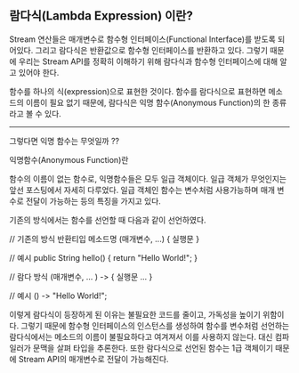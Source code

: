 <h2>람다식(Lambda Expression) 이란?</h2>

Stream 연산들은 매개변수로 함수형 인터페이스(Functional Interface)를 받도록 되어있다. 
그리고 람다식은 반환값으로 함수형 인터페이스를 반환하고 있다. 그렇기 때문에 우리는 Stream API를 정확히 이해하기 위해 람다식과 함수형 인터페이스에 대해 알고 있어야 한다.

함수를 하나의 식(expression)으로 표현한 것이다. 함수를 람다식으로 표현하면 메소드의 이름이 필요 없기 때문에, 람다식은 익명 함수(Anonymous Function)의 한 종류라고 볼 수 있다.

---

그렇다면 익명 함수는 무엇일까 ?? 

익명함수(Anonymous Function)란 

함수의 이름이 없는 함수로, 익명함수들은 모두 일급 객체이다. 일급 객체가 무엇인지는 앞선 포스팅에서 자세히 다루었다. 일급 객체인 함수는 변수처럼 사용가능하며 매개 변수로 전달이 가능하는 등의 특징을 가지고 있다.

기존의 방식에서는 함수를 선언할 때 다음과 같이 선언하였다.


// 기존의 방식
반환티입 메소드명 (매개변수, ...) {
	실행문
}

// 예시
public String hello() {
    return "Hello World!";
}


// 람다 방식
(매개변수, ... ) -> { 실행문 ... }

// 예시
() -> "Hello World!";

이렇게 람다식이 등장하게 된 이유는 불필요한 코드를 줄이고, 가독성을 높이기 위함이다. 그렇기 때문에 함수형 인터페이스의 인스턴스를 생성하여 함수를 변수처럼 선언하는 람다식에서는 메소드의 이름이 불필요하다고 여겨져서 이를 사용하지 않는다. 대신 컴파일러가 문맥을 살펴 타입을 추론한다. 
또한 람다식으로 선언된 함수는 1급 객체이기 때문에 Stream API의 매개변수로 전달이 가능해진다.
